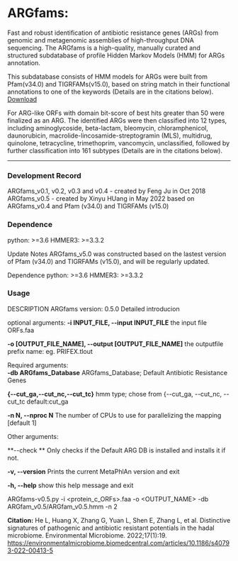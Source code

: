# ARGfams: 

Fast and robust identification of antibiotic resistance genes (ARGs) from genomic and metagenomic assemblies of high-throughput DNA sequencing. The ARGfams is a high-quality, manually curated and structured subdatabase of profile Hidden Markov Models (HMM) for ARGs annotation.

This subdatabase consists of HMM models for ARGs  were built from Pfam(v34.0) and TIGRFAMs(v15.0), based on string match in their functional annotations to one of the keywords (Details are in the citations below). [Download](https://doi.org/10.6084/m9.figshare.21610416.v1 )

For ARG-like ORFs with domain bit-score of best hits greater than 50 were finalized as an ARG. The identified ARGs were then classified into 12 types, including aminoglycoside, beta-lactam, bleomycin, chloramphenicol, daunorubicin, macrolide-lincosamide-streptogramin (MLS), multidrug, quinolone, tetracycline, trimethoprim, vancomycin, unclassified, followed by further classification  into 161 subtypes (Details are in the citations below).

---

### Development Record

ARGfams_v0.1, v0.2, v0.3 and v0.4 - created by Feng Ju in Oct 2018
ARGfams_v0.5 - created by Xinyu HUang in May 2022 based on ARGfams_v0.4 and Pfam (v34.0) and TIGRFAMs (v15.0)


### Dependence

python: >=3.6
HMMER3: >=3.3.2


Update Notes
ARGfams_v5.0 was constructed based on the lastest version of Pfam (v34.0) and TIGRFAMs (v15.0), and will be regularly updated.

Dependence
python: >=3.6
HMMER3: >=3.3.2

### Usage
DESCRIPTION ARGfams version: 0.5.0 Detailed introducion

optional arguments:
**-i INPUT_FILE, --input INPUT_FILE**
the input file ORFs.faa  

**-o [OUTPUT_FILE_NAME], --output [OUTPUT_FILE_NAME]**
the outputfile prefix name: eg. PRIFEX.tlout  

Required arguments:  
**-db ARGfams_Database**
ARGfams_Database; Default Antibiotic Resistance Genes  

**{--cut_ga,--cut_nc,--cut_tc}**
hmm type; chose from {--cut_ga, --cut_nc, --cut_tc default:cut_ga  

**-n N, --nproc N**
The number of CPUs to use for parallelizing the mapping [default 1]  

Other arguments:  

**--check **
Only checks if the Default ARG DB is installed and installs it if not.  

**-v, --version**
Prints the current MetaPhlAn version and exit  

**-h, --help**
show this help message and exit

ARGfams-v0.5.py -i <protein_c_ORFs>.faa -o <OUTPUT_NAME> -db ARGfam_v0.5/ARGfam_v0.5.hmm -n 2



**Citation:** He L, Huang X, Zhang G, Yuan L, Shen E, Zhang L, et al. Distinctive signatures of pathogenic and antibiotic resistant potentials in the hadal microbiome. Environmental Microbiome. 2022;17(1):19. https://environmentalmicrobiome.biomedcentral.com/articles/10.1186/s40793-022-00413-5
